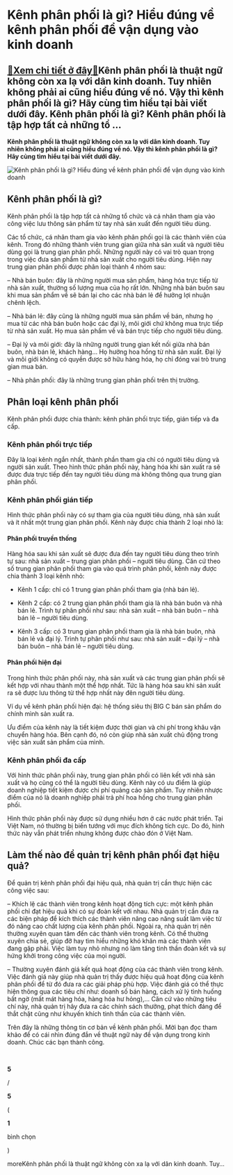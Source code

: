 Kênh phân phối là gì? Hiểu đúng về kênh phân phối để vận dụng vào kinh doanh
============================================================================

[:gift:Xem chi tiết ở đây:gift:](https://hddtvn.com/kenh-phan-phoi-la-gi-hieu-dung-ve-kenh-phan-phoi-de-van-dung-vao-kinh-doanh/)Kênh phân phối là thuật ngữ không còn xa lạ với dân kinh doanh. Tuy nhiên không phải ai cũng hiểu đúng về nó. Vậy thì kênh phân phối là gì? Hãy cùng tìm hiểu tại bài viết dưới đây. Kênh phân phối là gì? Kênh phân phối là tập hợp tất cả những tổ …
------------------------------------------------------------------------------------------------------------------------------------------------------------------------------------------------------------------------------------------------------

**Kênh phân phối là thuật ngữ không còn xa lạ với dân kinh doanh. Tuy nhiên không phải ai cũng hiểu đúng về nó. Vậy thì kênh phân phối là gì? Hãy cùng tìm hiểu tại bài viết dưới đây.**


![Kênh phân phối là gì? Hiểu đúng về kênh phân phối để vận dụng vào kinh doanh](https://hddtvn.com/wp-content/uploads/2021/01/people-protecting-their-cash_74855-5553.jpg)


**Kênh phân phối là gì?**
-------------------------


Kênh phân phối là tập hợp tất cả những tổ chức và cá nhân tham gia vào công việc lưu thông sản phẩm từ tay nhà sản xuất đến người tiêu dùng.


Các tổ chức, cá nhân tham gia vào kênh phân phối gọi là các thành viên của kênh. Trong đó những thành viên trung gian giữa nhà sản xuất và người tiêu dùng gọi là trung gian phân phối. Những người này có vai trò quan trọng trong việc đưa sản phẩm từ nhà sản xuất cho người tiêu dùng. Hiện nay trung gian phân phối được phân loại thành 4 nhóm sau:


– Nhà bán buôn: đây là những người mua sản phẩm, hàng hóa trực tiếp từ nhà sản xuất, thường số lượng mua của họ rất lớn. Những nhà bán buôn sau khi mua sản phẩm về sẽ bán lại cho các nhà bán lẻ để hưởng lợi nhuận chênh lệch.


– Nhà bán lẻ: đây cũng là những người mua sản phẩm về bán, nhưng họ mua từ các nhà bán buôn hoặc các đại lý, môi giới chứ không mua trực tiếp từ nhà sản xuất. Họ mua sản phẩm về và bán trực tiếp cho người tiêu dùng.


– Đại lý và môi giới: đây là những người trung gian kết nối giữa nhà bán buôn, nhà bán lẻ, khách hàng… Họ hưởng hoa hồng từ nhà sản xuất. Đại lý và môi giới không có quyền được sở hữu hàng hóa, họ chỉ đóng vai trò trung gian mua bán.


– Nhà phân phối: đây là những trung gian phân phối trên thị trường.


**Phân loại kênh phân phối**
----------------------------


Kênh phân phối được chia thành: kênh phân phối trực tiếp, gián tiếp và đa cấp.


### **Kênh phân phối trực tiếp**


Đây là loại kênh ngắn nhất, thành phần tham gia chỉ có người tiêu dùng và người sản xuất. Theo hình thức phân phối này, hàng hóa khi sản xuất ra sẽ được đưa trực tiếp đến tay người tiêu dùng mà không thông qua trung gian phân phối.


### **Kênh phân phối gián tiếp**


Hình thức phân phối này có sự tham gia của người tiêu dùng, nhà sản xuất và ít nhất một trung gian phân phối. Kênh này được chia thành 2 loại nhỏ là:


#### Phân phối truyền thống


Hàng hóa sau khi sản xuất sẽ được đưa đến tay người tiêu dùng theo trình tự sau: nhà sản xuất – trung gian phân phối – người tiêu dùng. Căn cứ theo số trung gian phân phối tham gia vào quá trình phân phối, kênh này được chia thành 3 loại kênh nhỏ:


+ Kênh 1 cấp: chỉ có 1 trung gian phân phối tham gia (nhà bán lẻ).


+ Kênh 2 cấp: có 2 trung gian phân phối tham gia là nhà bán buôn và nhà bán lẻ. Trình tự phân phối như sau: nhà sản xuất – nhà bán buôn – nhà bán lẻ – người tiêu dùng.


+ Kênh 3 cấp: có 3 trung gian phân phối tham gia là nhà bán buôn, nhà bán lẻ và đại lý. Trình tự phân phối như sau: nhà sản xuất – đại lý – nhà bán buôn – nhà bán lẻ – người tiêu dùng.


#### **Phân phối hiện đại**


Trong hình thức phân phối này, nhà sản xuất và các trung gian phân phối sẽ kết hợp với nhau thành một thể hợp nhất. Tức là hàng hóa sau khi sản xuất ra sẽ được lưu thông từ thể hợp nhất này đên người tiêu dùng.


Ví dụ về kênh phân phối hiện đại: hệ thống siêu thị BIG C bán sản phẩm do chính mình sản xuất ra.


Ưu điểm của kênh này là tiết kiệm được thời gian và chi phí trong khâu vận chuyển hàng hóa. Bên cạnh đó, nó còn giúp nhà sản xuất chủ động trong việc sản xuất sản phẩm của mình.


### Kênh phân phối đa cấp


Với hình thức phân phối này, trung gian phân phối có liên kết với nhà sản xuất và họ cũng có thể là người tiêu dùng. Kênh này có ưu điểm là giúp doanh nghiệp tiết kiệm được chi phí quảng cáo sản phẩm. Tuy nhiên nhược điểm của nó là doanh nghiệp phải trả phí hoa hồng cho trung gian phân phối.


Hình thức phân phối này được sử dụng nhiều hơn ở các nước phát triển. Tại Việt Nam, nó thường bị biến tướng với mục đích không tích cực. Do đó, hình thức này vẫn phát triển nhưng không được chào đón ở Việt Nam.


**Làm thế nào để quản trị kênh phân phối đạt hiệu quả?**
--------------------------------------------------------


Để quản trị kênh phân phối đại hiệu quả, nhà quản trị cần thực hiện các công việc sau:


– Khích lệ các thành viên trong kênh hoạt động tích cực: một kênh phân phối chỉ đạt hiệu quả khi có sự đoàn kết với nhau. Nhà quản trị cần đưa ra các biện pháp để kích thích các thành viên nâng cao năng suất làm việc từ đó nâng cao chất lượng của kênh phân phối. Ngoài ra, nhà quản trị nên thường xuyên quan tâm đến các thành viên trong kênh. Có thể thường xuyên chia sẻ, giúp đỡ hay tìm hiểu những khó khăn mà các thành viên đang gặp phải. Việc làm tuy nhỏ nhưng nó làm tăng tinh thần đoàn kết và sự hứng khởi trong công việc của mọi người.


– Thường xuyên đánh giá kết quả hoạt động của các thành viên trong kênh. Việc đánh giá này giúp nhà quản trị thấy được hiệu quả hoạt động của kênh phân phối để từ đó đưa ra các giải pháp phù hợp. Việc đánh giá có thể thực hiện thông qua các tiêu chí như: doanh số bán hàng, cách xử lý tình huống bất ngờ (mất mát hàng hóa, hàng hóa hư hỏng),… Căn cứ vào những tiêu chí này, nhà quản trị hãy đưa ra các chính sách thưởng, phạt thích đáng để thắt chặt cũng như khuyến khích tinh thần của các thành viên.


Trên đây là những thông tin cơ bản về kênh phân phối. Mời bạn đọc tham khảo để có cái nhìn đúng đắn về thuật ngữ này để vận dụng trong kinh doanh. Chúc các bạn thành công.


 








































**5**  

/  

**5**  

(  

**1**  

  

 bình chọn   

)


moreKênh phân phối là thuật ngữ không còn xa lạ với dân kinh doanh. Tuy…

